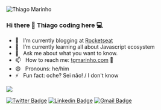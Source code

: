 ![Thiago Marinho](https://pbs.twimg.com/profile_banners/41742474/1490016588/1500x500)

<p align="center">

### Hi there 👋 Thiago coding here :computer:

- 🚀  &nbsp; I’m currently blogging at [Rocketseat](https://blog.rocketseat.com.br/author/thiago/)
- 🌱  &nbsp; I’m currently learning all about Javascript ecosystem
- 💬  &nbsp; Ask me about what you want to know.
- 📫  &nbsp; How to reach me: [tgmarinho.com](https://tgmarinho.com) 🦸
- 😄  &nbsp; Pronouns: he/him
- ⚡  &nbsp; Fun fact: oche? Sei não! / I don't know

![](https://github.com/tgmarinho/tgmarinho/blob/master/anime.gif?raw=true)

[![Twitter Badge](https://img.shields.io/badge/-@tgmarinho-1ca0f1?style=flat-square&labelColor=1ca0f1&logo=twitter&logoColor=white&link=https://twitter.com/tgmarinho)](https://twitter.com/tgmarinho) [![Linkedin Badge](https://img.shields.io/badge/-Thiago-blue?style=flat-square&logo=Linkedin&logoColor=white&link=https://www.linkedin.com/in/tgmarinho/)](https://www.linkedin.com/in/tgmarinho/) 
[![Gmail Badge](https://img.shields.io/badge/-tgmarinho@gmail.com-c14438?style=flat-square&logo=Gmail&logoColor=white&link=mailto:tgmarinho@gmail.com)](mailto:tgmarinho@gmail.com)

</p>
